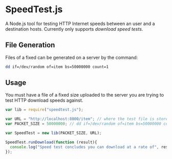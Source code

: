 # SpeedTest.js
A Node.js tool for testing HTTP Internet speeds between an user and a destination hosts.
Currently only supports *download speed tests*.

## File Generation
Files of a fixed can be generated on a server by the command:
```bash
dd if=/dev/random of=item bs=50000000 count=1
```

## Usage
You must have a file of a fixed size uploaded to the server you are trying to test HTTP download speeds against.
```javascript
var lib = require("speedtest.js");

var URL = "http://localhost:8000/item"; // where the test file is stored
var PACKET_SIZE = 50000000; // dd if=/dev/random of=item bs=50000000 count=1

var SpeedTest = new lib(PACKET_SIZE, URL);

SpeedTest.runDownload(function (result){
  console.log("Speed test concludes you can download at a rate of", result, "mbsp whilst connected to", URL);
});
```
